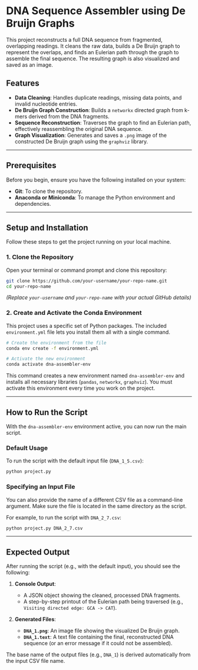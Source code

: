 # DNA Sequence Assembler using De Bruijn Graphs

This project reconstructs a full DNA sequence from fragmented, overlapping readings. It cleans the raw data, builds a De Bruijn graph to represent the overlaps, and finds an Eulerian path through the graph to assemble the final sequence. The resulting graph is also visualized and saved as an image.

## Features

- **Data Cleaning**: Handles duplicate readings, missing data points, and invalid nucleotide entries.
- **De Bruijn Graph Construction**: Builds a `networkx` directed graph from k-mers derived from the DNA fragments.
- **Sequence Reconstruction**: Traverses the graph to find an Eulerian path, effectively reassembling the original DNA sequence.
- **Graph Visualization**: Generates and saves a `.png` image of the constructed De Bruijn graph using the `graphviz` library.

---

## Prerequisites

Before you begin, ensure you have the following installed on your system:

- **Git**: To clone the repository.
- **Anaconda or Miniconda**: To manage the Python environment and dependencies.

---

## Setup and Installation

Follow these steps to get the project running on your local machine.

### 1. Clone the Repository

Open your terminal or command prompt and clone this repository:

```bash
git clone https://github.com/your-username/your-repo-name.git
cd your-repo-name
```
*(Replace `your-username` and `your-repo-name` with your actual GitHub details)*

### 2. Create and Activate the Conda Environment

This project uses a specific set of Python packages. The included `environment.yml` file lets you install them all with a single command.

```bash
# Create the environment from the file
conda env create -f environment.yml

# Activate the new environment
conda activate dna-assembler-env
```
This command creates a new environment named `dna-assembler-env` and installs all necessary libraries (`pandas`, `networkx`, `graphviz`). You must activate this environment every time you work on the project.

---

## How to Run the Script

With the `dna-assembler-env` environment active, you can now run the main script.

### Default Usage

To run the script with the default input file (`DNA_1_5.csv`):

```bash
python project.py
```

### Specifying an Input File

You can also provide the name of a different CSV file as a command-line argument. Make sure the file is located in the same directory as the script.

For example, to run the script with `DNA_2_7.csv`:

```bash
python project.py DNA_2_7.csv
```

---

## Expected Output

After running the script (e.g., with the default input), you should see the following:

1.  **Console Output**:
    - A JSON object showing the cleaned, processed DNA fragments.
    - A step-by-step printout of the Eulerian path being traversed (e.g., `Visiting directed edge: GCA -> CAT`).

2.  **Generated Files**:
    - **`DNA_1.png`**: An image file showing the visualized De Bruijn graph.
    - **`DNA_1.text`**: A text file containing the final, reconstructed DNA sequence (or an error message if it could not be assembled).

The base name of the output files (e.g., `DNA_1`) is derived automatically from the input CSV file name.
